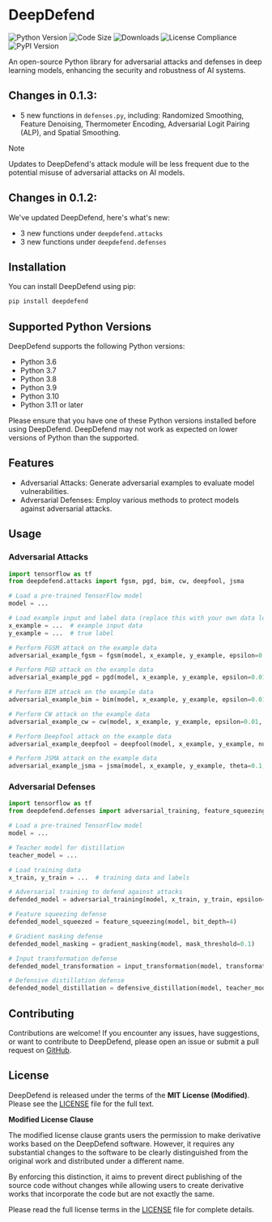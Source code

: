 # DeepDefend
![Python Version](https://img.shields.io/badge/python-3.12-blue.svg)
![Code Size](https://img.shields.io/github/languages/code-size/infinitode/deepdefend)
![Downloads](https://pepy.tech/badge/deepdefend)
![License Compliance](https://img.shields.io/badge/license-compliance-brightgreen.svg)
![PyPI Version](https://img.shields.io/pypi/v/deepdefend)

An open-source Python library for adversarial attacks and defenses in deep learning models, enhancing the security and robustness of AI systems.

## Changes in 0.1.3:
- 5 new functions in `defenses.py`, including: Randomized Smoothing, Feature Denoising, Thermometer Encoding, Adversarial Logit Pairing (ALP), and Spatial Smoothing.

> [!NOTE]
> Updates to DeepDefend's attack module will be less frequent due to the potential misuse of adversarial attacks on AI models.

## Changes in 0.1.2:
We've updated DeepDefend, here's what's new:
- 3 new functions under `deepdefend.attacks`
- 3 new functions under `deepdefend.defenses`

## Installation

You can install DeepDefend using pip:

```bash
pip install deepdefend
```

## Supported Python Versions

DeepDefend supports the following Python versions:

- Python 3.6
- Python 3.7
- Python 3.8
- Python 3.9
- Python 3.10
- Python 3.11 or later

Please ensure that you have one of these Python versions installed before using DeepDefend. DeepDefend may not work as expected on lower versions of Python than the supported.

## Features

- Adversarial Attacks: Generate adversarial examples to evaluate model vulnerabilities.
- Adversarial Defenses: Employ various methods to protect models against adversarial attacks.

## Usage

### Adversarial Attacks

```python
import tensorflow as tf
from deepdefend.attacks import fgsm, pgd, bim, cw, deepfool, jsma

# Load a pre-trained TensorFlow model
model = ...

# Load example input and label data (replace this with your own data loading code)
x_example = ...  # example input data
y_example = ...  # true label

# Perform FGSM attack on the example data
adversarial_example_fgsm = fgsm(model, x_example, y_example, epsilon=0.01)

# Perform PGD attack on the example data
adversarial_example_pgd = pgd(model, x_example, y_example, epsilon=0.01, alpha=0.01, num_steps=10)

# Perform BIM attack on the example data
adversarial_example_bim = bim(model, x_example, y_example, epsilon=0.01, alpha=0.01, num_steps=10)

# Perform CW attack on the example data
adversarial_example_cw = cw(model, x_example, y_example, epsilon=0.01, c=1, kappa=0, num_steps=10, alpha=0.01)

# Perform Deepfool attack on the example data
adversarial_example_deepfool = deepfool(model, x_example, y_example, num_steps=10)

# Perform JSMA attack on the example data
adversarial_example_jsma = jsma(model, x_example, y_example, theta=0.1, gamma=0.1, num_steps=10)
```

### Adversarial Defenses

```python
import tensorflow as tf
from deepdefend.defenses import adversarial_training, feature_squeezing, gradient_masking, input_transformation, defensive_distillation

# Load a pre-trained TensorFlow model
model = ...

# Teacher model for distillation
teacher_model = ...

# Load training data
x_train, y_train = ...  # training data and labels

# Adversarial training to defend against attacks
defended_model = adversarial_training(model, x_train, y_train, epsilon=0.01)

# Feature squeezing defense
defended_model_squeezed = feature_squeezing(model, bit_depth=4)

# Gradient masking defense
defended_model_masking = gradient_masking(model, mask_threshold=0.1)

# Input transformation defense
defended_model_transformation = input_transformation(model, transformation_function=None)

# Defensive distillation defense
defended_model_distillation = defensive_distillation(model, teacher_model, temperature=2)
```

## Contributing

Contributions are welcome! If you encounter any issues, have suggestions, or want to contribute to DeepDefend, please open an issue or submit a pull request on [GitHub](https://github.com/infinitode/deepdefend).

## License

DeepDefend is released under the terms of the **MIT License (Modified)**. Please see the [LICENSE](https://github.com/infinitode/deepdefend/blob/master/LICENSE) file for the full text.

**Modified License Clause**



The modified license clause grants users the permission to make derivative works based on the DeepDefend software. However, it requires any substantial changes to the software to be clearly distinguished from the original work and distributed under a different name.

By enforcing this distinction, it aims to prevent direct publishing of the source code without changes while allowing users to create derivative works that incorporate the code but are not exactly the same.

Please read the full license terms in the [LICENSE](https://github.com/infinitode/deepdefend/blob/master/LICENSE) file for complete details.

